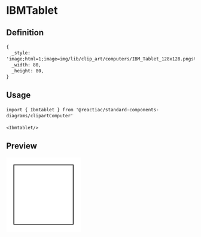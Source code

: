 # IBMTablet

## Definition

```
{
  _style: 'image;html=1;image=img/lib/clip_art/computers/IBM_Tablet_128x128.pngstrokeColor=none;',
  _width: 80,
  _height: 80,
}
```

## Usage

```
import { Ibmtablet } from '@reactiac/standard-components-diagrams/clipartComputer'

<Ibmtablet/>
```

## Preview

<img src="./ibmtablet.png" width="200"/>
